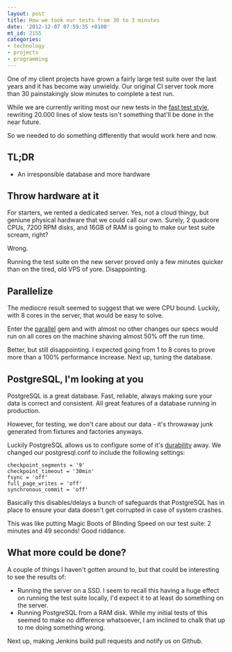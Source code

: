 ```yaml
---
layout: post
title: How we took our tests from 30 to 3 minutes
date: '2012-12-07 07:59:35 +0100'
mt_id: 2155
categories:
- technology
- projects
- programming
---
```

One of my client projects have grown a fairly large test suite over the last years and it has become way unwieldy. Our original CI server took more than 30 painstakingly slow minutes to complete a test run.

While we are currently writing most our new tests in the [fast test style](http://www.confreaks.com/videos/641-gogaruco2011-fast-rails-tests), rewriting 20.000 lines of slow tests isn't something that'll be done in the near future.

So we needed to do something differently that would work here and now.

## TL;DR

* An irresponsible database and more hardware

<!--more-->

## Throw hardware at it

For starters, we rented a dedicated server. Yes, not a cloud thingy, but geniune physical hardware that we could call our own. Surely, 2 quadcore CPUs, 7200 RPM disks, and 16GB of RAM is going to make our test suite scream, right?

Wrong.

Running the test suite on the new server proved only a few minutes quicker than on the tired, old VPS of yore. Disappointing.

## Parallelize

The mediocre result seemed to suggest that we were CPU bound. Luckily, with 8 cores in the server, that would be easy to solve.

Enter the [parallel](https://github.com/grosser/parallel) gem and with almost no other changes our specs would run on all cores on the machine shaving almost 50% off the run time.

Better, but still disappointing. I expected going from 1 to 8 cores to prove more than a 100% performance increase. Next up, tuning the database.

## PostgreSQL, I'm looking at you

PostgreSQL is a great database. Fast, reliable, always making sure your data is correct and consistent. All great features of a database running in production.

However, for testing, we don't care about our data - it's throwaway junk generated from fixtures and factories anyways.

Luckily PostgreSQL allows us to configure some of it's [durability](http://www.postgresql.org/docs/9.2/static/non-durability.html) away. We changed our postgresql.conf to include the following settings:

    checkpoint_segments = '9'
    checkpoint_timeout = '30min'
    fsync = 'off'
    full_page_writes = 'off'
    synchronous_commit = 'off'

Basically this disables/delays a bunch of safeguards that PostgreSQL has in place to ensure your data doesn't get corrupted in case of system crashes.

This was like putting Magic Boots of Blinding Speed on our test suite: 2 minutes and 49 seconds! Good riddance.

## What more could be done?

A couple of things I haven't gotten around to, but that could be interesting to see the results of:

* Running the server on a SSD. I seem to recall this having a huge effect on running the test suite locally, I'd expect it to at least do something on the server.
* Running PostgreSQL from a RAM disk. While my initial tests of this seemed to make no difference whatsoever, I am inclined to chalk that up to me doing something wrong.

Next up, making Jenkins build pull requests and notify us on Github.
